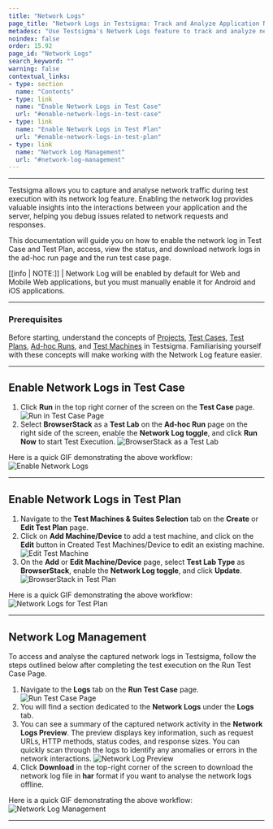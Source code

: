```yaml
---
title: "Network Logs"
page_title: "Network Logs in Testsigma: Track and Analyze Application Network Activity"
metadesc: "Use Testsigma's Network Logs feature to track and analyze network activity. You can gain insights into requests, responses, and performance optimization. Start optimizing your application's network behavior today."
noindex: false
order: 15.92
page_id: "Network Logs"
search_keyword: ""
warning: false
contextual_links:
- type: section
  name: "Contents"
- type: link
  name: "Enable Network Logs in Test Case"
  url: "#enable-network-logs-in-test-case"
- type: link
  name: "Enable Network Logs in Test Plan"
  url: "#enable-network-logs-in-test-plan"  
- type: link
  name: "Network Log Management"
  url: "#network-log-management"
---
```


---

Testsigma allows you to capture and analyse network traffic during test execution with its network log feature. Enabling the network log provides valuable insights into the interactions between your application and the server, helping you debug issues related to network requests and responses. <br>

This documentation will guide you on how to enable the network log in Test Case and Test Plan, access, view the status, and download network logs in the ad-hoc run page and the run test case page.

[[info | NOTE:]]
| Network Log will be enabled by default for Web and Mobile Web applications, but you must manually enable it for Android and iOS applications.

---

### **Prerequisites**

Before starting, understand the concepts of [Projects](https://testsigma.com/docs/projects/overview/), [Test Cases](https://testsigma.com/docs/test-cases/manage/add-edit-delete/), [Test Plans](https://testsigma.com/docs/test-management/test-plans/overview/), [Ad-hoc Runs](https://testsigma.com/docs/runs/adhoc-runs/), and [Test Machines](https://testsigma.com/docs/test-management/test-plans/manage-test-machines/) in Testsigma. Familiarising yourself with these concepts will make working with the Network Log feature easier.

---

## **Enable Network Logs in Test Case**

1. Click **Run** in the top right corner of the screen on the **Test Case** page. ![Run in Test Case Page](https://s3.amazonaws.com/static-docs.testsigma.com/new_images/projects/overview/run_testcase_nl.png)
2. Select **BrowserStack** as a **Test Lab** on the **Ad-hoc Run** page on the right side of the screen, enable the **Network Log toggle**, and click **Run Now** to start Test Execution. ![BrowserStack as a Test Lab](https://s3.amazonaws.com/static-docs.testsigma.com/new_images/projects/overview/bs_togglenl_ts.png)

Here is a quick GIF demonstrating the above workflow: ![Enable Network Logs](https://s3.amazonaws.com/static-docs.testsigma.com/new_images/projects/overview/enable_networklog.gif)

---

## **Enable Network Logs in Test Plan**

1. Navigate to the **Test Machines & Suites Selection** tab on the **Create** or **Edit Test Plan** page.
2. Click on **Add Machine/Device** to add a test machine, and click on the **Edit** button in Created Test Machines/Device to edit an existing machine. ![Edit Test Machine](https://s3.amazonaws.com/static-docs.testsigma.com/new_images/projects/overview/addmachines_testplan_nl.png)
3. On the **Add** or **Edit Machine/Device** page, select **Test Lab Type** as **BrowserStack**, enable the **Network Log toggle**, and click **Update**. ![BrowserStack in Test Plan](https://s3.amazonaws.com/static-docs.testsigma.com/new_images/projects/overview/bs_togglenl_testplan.png)

Here is a quick GIF demonstrating the above workflow: ![Network Logs for Test Plan](https://s3.amazonaws.com/static-docs.testsigma.com/new_images/projects/overview/networklog_testplan.gif)

---

## **Network Log Management**

To access and analyse the captured network logs in Testsigma, follow the steps outlined below after completing the test execution on the Run Test Case Page.

1. Navigate to the **Logs** tab on the **Run Test Case** page. ![Run Test Case Page](https://s3.amazonaws.com/static-docs.testsigma.com/new_images/projects/overview/runttestcase_logs_ts.png)
2. You will find a section dedicated to the **Network Logs** under the **Logs** tab.
3. You can see a summary of the captured network activity in the **Network Logs Preview**. The preview displays key information, such as request URLs, HTTP methods, status codes, and response sizes. You can quickly scan through the logs to identify any anomalies or errors in the network interactions. ![Network Log Preview](https://s3.amazonaws.com/static-docs.testsigma.com/new_images/projects/overview/nlp_runtestcase_ts.png)
4. Click **Download** in the top-right corner of the screen to download the network log file in **har** format if you want to analyse the network logs offline.

Here is a quick GIF demonstrating the above workflow: ![Network Log Management](https://s3.amazonaws.com/static-docs.testsigma.com/new_images/projects/overview/networkmanagement_ts.gif)

---
